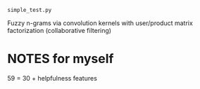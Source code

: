 


`simple_test.py`

Fuzzy n-grams via convolution kernels with user/product matrix factorization (collaborative filtering)



# NOTES for myself

59 = 30 + helpfulness features


